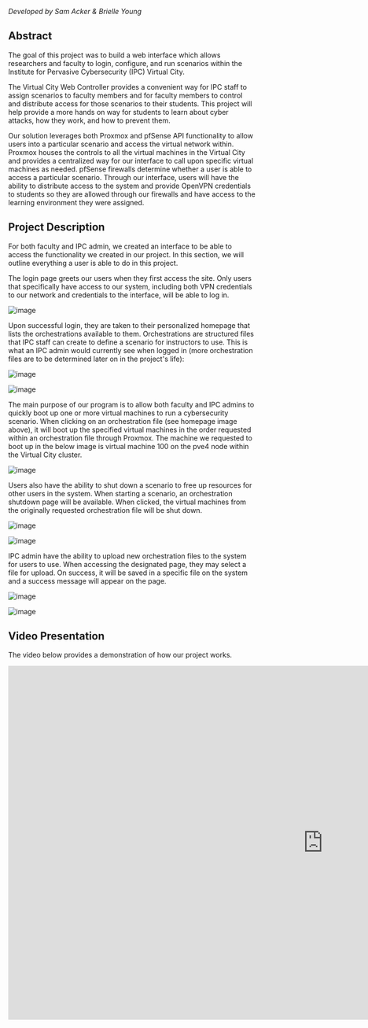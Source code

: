 *Developed by Sam Acker & Brielle Young*

## Abstract

The goal of this project was to build a web interface which allows researchers and faculty to login,
configure, and run scenarios within the Institute for Pervasive Cybersecurity (IPC) Virtual City. 

The Virtual City Web Controller provides a convenient way for IPC staff to assign scenarios to faculty members and for faculty members to control and distribute access for those scenarios to their students. This project will help provide a more hands on way for students to learn about cyber attacks, how they work, and how to prevent them.

Our solution leverages both Proxmox and pfSense API functionality to allow users into a particular scenario and access the virtual network within. Proxmox houses the controls to all the virtual machines in the Virtual City and provides a centralized way for our interface to call upon specific virtual machines as needed. pfSense firewalls determine whether a user is able to access a particular scenario. Through our interface, users will have the ability to distribute access to the system and provide OpenVPN credentials to students so they are allowed through our firewalls and have access to the learning environment they were assigned.

## Project Description

For both faculty and IPC admin, we created an interface to be able to access the functionality
we created in our project. In this section, we will outline everything a user is able to do in this project.

The login page greets our users when they first access the site. Only users that specifically have access to our system, including both VPN credentials to our network and credentials to the interface, will be able to log in.

![image](./images/login.png)

Upon successful login, they are taken to their personalized homepage that lists the orchestrations available to them. Orchestrations are structured files that IPC staff can create to define a scenario for instructors to use. This is what an IPC admin would currently see when logged in (more orchestration files are to be determined later on in the project's life):

![image](./images/homepage.png)

![image](./images/menu.png)

The main purpose of our program is to allow both faculty and IPC admins to quickly boot up one or more virtual machines to run a cybersecurity scenario. When clicking on an orchestration file (see homepage image above), it will boot up the specified virtual machines in the order requested within an orchestration file through Proxmox. The machine we requested to boot up in the below image is virtual machine 100 on the pve4 node within the Virtual City cluster.

![image](./images/proxmoxOn.png)

Users also have the ability to shut down a scenario to free up resources for other users in the system. When starting a scenario, an orchestration shutdown page will be available. When clicked, the virtual machines from the originally requested orchestration file will be shut down.

![image](./images/orchShutdown.png)

![image](./images/proxmoxOff.png)

IPC admin have the ability to upload new orchestration files to the system for users to use. When accessing the designated page, they may select a file for upload. On success, it will be saved in a specific file on the system and a success message will appear on the page.

![image](./images/uploadFile.png)

![image](./images/uploadSuccess.png)


## Video Presentation

The video below provides a demonstration of how our project works.

<iframe width="1280" height="720" src="https://www.youtube.com/embed/KBN9EjuZ9fQ" title="YouTube video player" frameborder="0" allow="accelerometer; autoplay; clipboard-write; encrypted-media; gyroscope; picture-in-picture" allowfullscreen></iframe>
